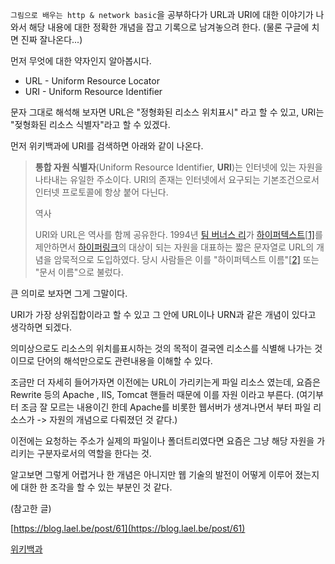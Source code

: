 `그림으로 배우는 http & network basic`을 공부하다가 URL과 URI에 대한 이야기가 나와서 해당 내용에 대한 정확한 개념을 잡고 기록으로 남겨놓으려 한다. (물론 구글에 치면 진짜 잘나온다...)

 먼저 무엇에 대한 약자인지 알아봅시다.

* URL - Uniform Resource Locator
* URI - Uniform Resource Identifier

문자 그대로 해석해 보자면 URL은 "정형화된 리소스 위치표시" 라고 할 수 있고, URI는 "젖형화된 리소스 식별자"라고 할 수 있겠다.

먼저 위키백과에 URI를 검색하면 아래와 같이 나온다.

> **통합 자원 식별자**(Uniform Resource Identifier, **URI**)는 인터넷에 있는 자원을 나타내는 유일한 주소이다. URI의 존재는 인터넷에서 요구되는 기본조건으로서 인터넷 프로토콜에 항상 붙어 다닌다.
>
> 역사
>
> URI와 URL은 역사를 함께 공유한다. 1994년 [팀 버너스 리](https://ko.wikipedia.org/wiki/%ED%8C%80_%EB%B2%84%EB%84%88%EC%8A%A4_%EB%A6%AC)가 [하이퍼텍스트](https://ko.wikipedia.org/wiki/%ED%95%98%EC%9D%B4%ED%8D%BC%ED%85%8D%EC%8A%A4%ED%8A%B8)[[1\]](https://ko.wikipedia.org/wiki/%ED%86%B5%ED%95%A9_%EC%9E%90%EC%9B%90_%EC%8B%9D%EB%B3%84%EC%9E%90#cite_note-FOOTNOTEPalmer2001-1)를 제안하면서 [하이퍼링크](https://ko.wikipedia.org/wiki/%ED%95%98%EC%9D%B4%ED%8D%BC%EB%A7%81%ED%81%AC)의 대상이 되는 자원을 대표하는 짧은 문자열로 URL의 개념을 암묵적으로 도입하였다. 당시 사람들은 이를 "하이퍼텍스트 이름"[[2\]](https://ko.wikipedia.org/wiki/%ED%86%B5%ED%95%A9_%EC%9E%90%EC%9B%90_%EC%8B%9D%EB%B3%84%EC%9E%90#cite_note-FOOTNOTEW3C1992-2) 또는 "문서 이름"으로 불렀다.



큰 의미로 보자면 그게 그말이다. 

URI가 가장 상위집합이라고 할 수 있고 그 안에 URL이나 URN과 같은 개념이 있다고 생각하면 되겠다.

의미상으로도 리소스의 위치를표시하는 것의 목적이 결국엔 리소스를 식별해 나가는 것이므로 단어의 해석만으로도 관련내용을 이해할 수 있다. 



조금만 더 자세히 들어가자면 이전에는 URL이 가리키는게 파일 리소스 였는데, 요즘은 Rewrite 등의 Apache , IIS, Tomcat 핸들러 때문에 이를 자원 이라고 부른다. (여기부터 조금 잘 모르는 내용이긴 한데 Apache를 비롯한 웹서버가 생겨나면서 부터 파일 리소스가 -> 자원의 개념으로 다뤄졌던 것 같다.)

이전에는 요청하는 주소가 실제의 파일이나 폴더트리였다면 요즘은 그냥 해당 자원을 가리키는 구분자로서의 역할을 한다는 것.



알고보면 그렇게 어렵거나 한 개념은 아니지만 웹 기술의 발전이 어떻게 이루어 졌는지에 대한 한 조각을 할 수 있는 부분인 것 같다.



(참고한 글)

[https://blog.lael.be/post/61](https://blog.lael.be/post/61)

[위키백과](https://ko.wikipedia.org/wiki/%ED%86%B5%ED%95%A9_%EC%9E%90%EC%9B%90_%EC%8B%9D%EB%B3%84%EC%9E%90)

